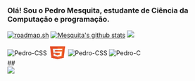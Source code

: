 ### Olá! Sou o Pedro Mesquita, estudante de Ciência da Computação e programação.

<div>
  <a href="https://roadmap.sh"><img height="160em" src="https://api.roadmap.sh/v1-badge/tall/6535a578b5d7a4eb01f9adcd?variant=dark" alt="roadmap.sh"/></a>
  <a href="https://github.com/PedroMesquitaa/github-readme-stats"><img height="160em" src="https://github-readme-stats.vercel.app/api?username=PedroMesquitaa&show_icons=true&include_all_commits=true&theme=city_lights&hide_border=true" alt="Mesquita's github stats" /></a>
  <a href="https://github.com/PedroMesquitaa/github-readme-stats"><img height="48%" src="https://github-readme-stats.vercel.app/api/top-langs/?username=PedroMesquitaa&layout=compact&theme=city_lights&hide_border=true" /></a> 
</div>


<div style="display: inline_block"><br>
  <img align="center" alt="Pedro-CSS" height="30" width="40" src="https://cdn.jsdelivr.net/gh/devicons/devicon/icons/javascript/javascript-original.svg" />
  <img align="center" alt="Pedro-HTML" height="30" width="40" src="https://raw.githubusercontent.com/devicons/devicon/master/icons/html5/html5-original.svg">
  <img align="center" alt="Pedro-CSS" height="30" width="40" src="https://cdn.jsdelivr.net/gh/devicons/devicon/icons/css3/css3-original.svg" />
  <img align="center" alt="Pedro-C" height="30" width="40" src="https://cdn.jsdelivr.net/gh/devicons/devicon/icons/c/c-original.svg" />
          
</div>   
##

<div> 
  <a href="https://www.linkedin.com/in/pedro-mesquita-b8b6a61b7/" target="_blank"><img src="https://img.shields.io/badge/-LinkedIn-%230077B5?style=for-the-badge&logo=linkedin&logoColor=white" target="_blank"></a> 
</div>
